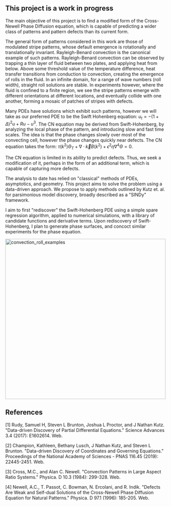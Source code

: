 ## This project is a work in progress

The main objective of this project is to find a modified form of the Cross-Newell Phase Diffusion equation, which is capable of predicting a wider class of patterns and pattern defects than its current form.

The general form of patterns considered in this work are those of modulated stripe patterns, whose default emergence is rotationally and translationally invariant. Rayleigh-Benard convection is the canonical example of such patterns.
Rayleigh-Benard convection can be observed by trapping a thin layer of fluid between two plates, and applying heat from below. Above some threshold value of the temperature difference, heat transfer transitions from conduction to convection, creating the emergence of rolls in the fluid.
In an infinite domain, for a range of wave numbers (roll width), straight roll solutions are stable. In experiments however, where the fluid is confined to a finite region, we see the stripe patterns emerge with different orientations at different locations, and eventually collide with one another, forming a mosaic of patches of stripes with defects.

Many PDEs have solutions which exhibit such patterns, however we will take as our preferred PDE to be the Swift Hohenberg equation: $u_t = -(1+\Delta)^2u + Ru - u^3$.
The CN equation may be derived from Swift-Hohenberg, by analyzing the local phase of the pattern, and introducing slow and fast time scales. The idea is that
the phase changes slowly over most of the convecting cell, however the phase changes quickly near defects. The CN equation takes the form: $\tau(k^2)\Theta_T + \nabla \cdot \vec{k}B(k^2)+\epsilon^2 \eta \nabla^4 \Theta = 0$.

The CN equation is limited in its ability to predict defects. Thus, we seek a modification of it, perhaps in the form of an additional term, which is capable of capturing more defects.

The analysis to date has relied on "classical" methods of PDEs, asymptotics, and geometry. This project aims to solve the problem using a data-driven approach.
We propose to apply methods outlined by Kutz et. al. for parsimonious model discovery, broadly described as a "SINDy" framework. 

I aim to first "rediscover" the Swift-Hohenberg PDE using a simple spare regression algorithm, applied to numerical simulations, with a library of candidate functions and derivative terms.
Upon rediscovery of Swift-Hohenberg, I plan to generate phase surfaces, and concoct similar experiments for the phase equation.

<img width="502" alt="convection_roll_examples" src="https://user-images.githubusercontent.com/55065632/197681167-c628b541-6ae4-4bb4-92be-aaed471f6ac2.png">


## References
<a id="1">[1]</a> 
Rudy, Samuel H, Steven L Brunton, Joshua L Proctor, and J Nathan Kutz. "Data-driven Discovery of Partial Differential Equations." Science Advances 3.4 (2017): E1602614. Web.

<a id="2">[2]</a> 
Champion, Kathleen, Bethany Lusch, J Nathan Kutz, and Steven L Brunton. "Data-driven Discovery of Coordinates and Governing Equations." Proceedings of the National Academy of Sciences - PNAS 116.45 (2019): 22445-2451. Web.

<a id="3">[3]</a> 
Cross, M.C., and Alan C. Newell. "Convection Patterns in Large Aspect Ratio Systems." Physica. D 10.3 (1984): 299-328. Web.

<a id="4">[4]</a> 
Newell, A.C., T. Passot, C. Bowman, N. Ercolani, and R. Indik. "Defects Are Weak and Self-dual Solutions of the Cross-Newell Phase Diffusion Equation for Natural Patterns." Physica. D 97.1 (1996): 185-205. Web.


